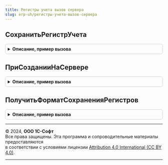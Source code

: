 ```yaml
---
title: Регистры учета вызов сервера
slug: erp-uh/регистры-учета-вызов-сервера
---
```



## СохранитьРегистрУчета
<details style="margin: 1em 0; padding: 0.5em; border: 1px solid #ccc; border-radius: 6px;">

<summary style="font-weight: bold; cursor: pointer;">Описание, пример вызова</summary>

```bsl

// Сохраняет регистр в виде табличного документа в базу данных.
//
// Параметры:
//  СвойстваРегистраУчета - Структура - см. РегистрыУчетаКлиент.СохранитьРегистрУчета().
//
// Возвращаемое значение:
//   Структура   - данные документа, сохраненного в информационной базе.
//
Функция СохранитьРегистрУчета(СвойстваРегистраУчета) Экспорт
```

Пример вызова
```bsl
Результат = РегистрыУчетаВызовСервера.СохранитьРегистрУчета(СвойстваРегистраУчета) 
```
</details>

## ПриСозданииНаСервере
<details style="margin: 1em 0; padding: 0.5em; border: 1px solid #ccc; border-radius: 6px;">

<summary style="font-weight: bold; cursor: pointer;">Описание, пример вызова</summary>

```bsl

// Общий обработчик события "ПриСозданииНаСервере" форм отчетов, являющихся регистрами учета.
//
// Параметры:
//  Форма        - ФормаКлиентскогоПриложения - открываемая форма, поставляющая значения свойств.
//  Отчет        - ОтчетОбъект - объект, соответствующий основному реквизиту формы.
//
Процедура ПриСозданииНаСервере(Форма, Отчет) Экспорт
```

Пример вызова
```bsl
РегистрыУчетаВызовСервера.ПриСозданииНаСервере(Форма, Отчет) 
```
</details>

## ПолучитьФорматСохраненияРегистров
<details style="margin: 1em 0; padding: 0.5em; border: 1px solid #ccc; border-radius: 6px;">

<summary style="font-weight: bold; cursor: pointer;">Описание, пример вызова</summary>

```bsl

// Возвращает формат сохранения регистров учета в базе данных.
//
// Возвращаемое значение:
//	ПеречислениеСсылка.ФорматыСохраненияОтчетов - Значение формата.
//
Функция ПолучитьФорматСохраненияРегистров() Экспорт
```

Пример вызова
```bsl
Результат = РегистрыУчетаВызовСервера.ПолучитьФорматСохраненияРегистров() 
```
</details>

---

© 2024, **ООО 1С-Софт**  
Все права защищены. Эта программа и сопроводительные материалы предоставляются  
в соответствии с условиями лицензии [Attribution 4.0 International (CC BY 4.0)](https://creativecommons.org/licenses/by/4.0/legalcode).

---

